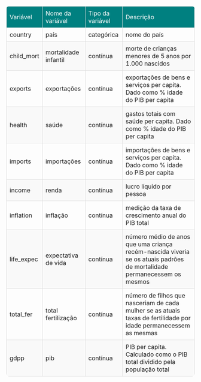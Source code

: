 <style>

  table {
    border-collapse: collapse;
    width: 100%;
    border-radius: 8px;
    overflow: hidden;
  }

  th, td {
    border: 1px solid #dddddd;
    text-align: left;
    padding: 8px;
  }

  th {
    background-color: #008080;
    color: #FFFF !important;
    font-weight: normal;
  }


  tr:nth-child(even) {
    background-color: #f9f9f9;
  }
</style>

| Variável    | Nome da variável      | Tipo da variável | Descrição |
|-------------|-----------------------| -----------------|-----------|
|  country    | país                  | categórica       | nome do país | 
|  child_mort | mortalidade infantil  | contínua         | morte de crianças menores de 5 anos por 1.000 nascidos  |
|  exports    | exportações           | contínua         | exportações de bens e serviços per capita. Dado como % idade do PIB per capita |
|  health     | saúde                 | contínua         | gastos totais com saúde per capita. Dado como % idade do PIB per capita |
|  imports    | importações           | contínua         | importações de bens e serviços per capita. Dado como % idade do PIB per capita |
|  income     | renda                 | contínua         | lucro líquido por pessoa |
|  inflation  | inflação              | contínua         | medição da taxa de crescimento anual do PIB total|
|  life_expec | expectativa de vida   | contínua         | número médio de anos que uma criança recém-nascida viveria se os atuais padrões de mortalidade permanecessem os mesmos| 
|  total_fer  | total fertilização    | contínua         | número de filhos que nasceriam de cada mulher se as atuais taxas de fertilidade por idade permanecessem as mesmas
|  gdpp       | pib                   | contínua         | PIB per capita. Calculado como o PIB total dividido pela população total |
